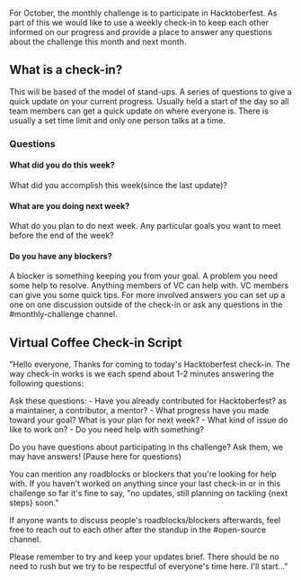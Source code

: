 For October, the monthly challenge is to participate in Hacktoberfest. As part of this we would like to use a weekly check-in to keep each other informed on our progress and provide a place to answer any questions about the challenge this month and next month.

## What is a check-in?
This will be based of the model of stand-ups. A series of questions to give a quick update on your current progress. Usually held a start of the day so all team members can get a quick update on where everyone is. There is usually a set time limit and only one person talks at a time. 

### Questions

#### What did you do this week?
What did you accomplish this week(since the last update)? 

#### What are you doing next week?
What do you plan to do next week. Any particular goals you want to meet before the end of the week?

#### Do you have any blockers?
A blocker is something keeping you from your goal. A problem you need some help to resolve. Anything members of VC can help with. VC members can give you some quick tips. For more involved answers you can set up a one on one discussion outside of the check-in or ask any questions in the #monthly-challenge channel. 

## Virtual Coffee Check-in Script
"Hello everyone,
Thanks for coming to today's Hacktoberfest check-in. The way check-in works is we each spend about 1-2 minutes answering the following questions: 

Ask these questions:
    - Have you already contributed for Hacktoberfest? as a maintainer, a contributor, a mentor?
    - What progress have you made toward your goal? What is your plan for next week?
    - What kind of issue do like to work on?
    - Do you need help with something?


Do you have questions about participating in ths challenge? Ask them, we may have answers!
(Pause here for questions)

You can mention any roadblocks or blockers that you're looking for help with. If you haven't worked on anything since your last check-in or in this challenge so far it's fine to say, "no updates, still planning on tackling {next steps} soon."

If anyone wants to discuss people's roadblocks/blockers afterwards, feel free to reach out to each other after the standup in the #open-source channel.

Please remember to try and keep your updates brief. There should be no need to rush but we try to be respectful of everyone's time here.
I'll start..."

